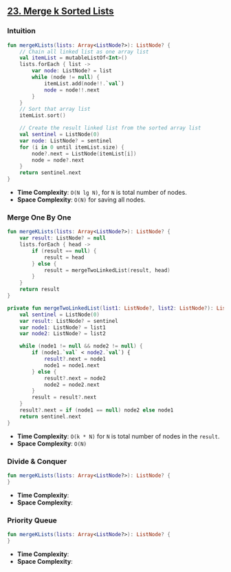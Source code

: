## [23. Merge k Sorted Lists](https://leetcode.com/problems/merge-k-sorted-lists/)

### Intuition
```kotlin
fun mergeKLists(lists: Array<ListNode?>): ListNode? {
    // Chain all linked list as one array list
    val itemList = mutableListOf<Int>()
    lists.forEach { list -> 
        var node: ListNode? = list
        while (node != null) {
            itemList.add(node!!.`val`)
            node = node!!.next
        }
    }
    // Sort that array list
    itemList.sort()

    // Create the result linked list from the sorted array list
    val sentinel = ListNode(0)
    var node: ListNode? = sentinel
    for (i in 0 until itemList.size) {
        node?.next = ListNode(itemList[i])
        node = node?.next
    }
    return sentinel.next
}
```

* **Time Complexity**: `O(N lg N)`, for `N` is total number of nodes.
* **Space Complexity**: `O(N)` for saving all nodes.

### Merge One By One
```kotlin
fun mergeKLists(lists: Array<ListNode?>): ListNode? {
    var result: ListNode? = null
    lists.forEach { head ->
        if (result == null) {
            result = head
        } else {
            result = mergeTwoLinkedList(result, head)
        }
    }
    return result
}

private fun mergeTwoLinkedList(list1: ListNode?, list2: ListNode?): ListNode? {
    val sentinel = ListNode(0)
    var result: ListNode? = sentinel
    var node1: ListNode? = list1
    var node2: ListNode? = list2

    while (node1 != null && node2 != null) {
        if (node1.`val` < node2.`val`) {
            result?.next = node1
            node1 = node1.next
        } else {
            result?.next = node2
            node2 = node2.next
        }
        result = result?.next
    }
    result?.next = if (node1 == null) node2 else node1
    return sentinel.next
}
```
* **Time Complexity**: `O(k * N)` for `N` is total number of nodes in the `result`.
* **Space Complexity**: `O(N)`

### Divide & Conquer
```kotlin
fun mergeKLists(lists: Array<ListNode?>): ListNode? {
}
```
* **Time Complexity**: 
* **Space Complexity**:

### Priority Queue
```kotlin
fun mergeKLists(lists: Array<ListNode?>): ListNode? {
}
```
* **Time Complexity**: 
* **Space Complexity**:
